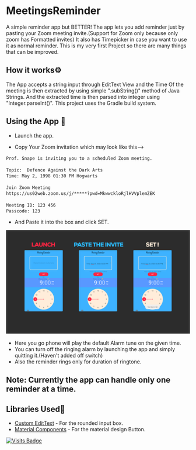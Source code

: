 MeetingsReminder
=================

A simple reminder app but BETTER!
The app lets you add reminder just by pasting your Zoom meeting invite.(Support for Zoom only because only zoom has Formatted invites) It also has Timepicker in case you want to use it as normal reminder.
This is my very first Project so there are many things that can be improved.

How it works⚙️
-----------
The App accepts a string input through EditText View and the Time Of the meeting is then extracted by using simple ".subString()" method of Java Strings.
And the extracted time is then parsed into integer using "Integer.parseInt()".
This project uses the Gradle build system.

Using the App 📱
-----------

* Launch the app.

* Copy Your Zoom invitation which may look like this-->

```
Prof. Snape is inviting you to a scheduled Zoom meeting.

Topic:  Defence Against the Dark Arts
Time: May 2, 1998 01:30 PM Hogwarts

Join Zoom Meeting
https://us02web.zoom.us/j/*****?pwd=MkwwckloRjlHVVplemZEK

Meeting ID: 123 456
Passcode: 123
```

* And Paste it into the box and click SET.

![alt text](use.png)

* Here you go phone will play the default Alarm tune on the given time.
* You can turn off the ringing alarm by launching the app and simply quitting it.(Haven't added off switch)
* Also the reminder rings only for duration of ringtone.

Note: Currently the app can handle only one reminder at a time.
---

Libraries Used📖
-----------

* [Custom EditText][0] - For the rounded input box.
* [Material Components][1] - For the material design Button.

[0]:
https://github.com/Rajagopalr3/CustomEditText
[1]:
https://github.com/material-components



[![Visits Badge](https://badges.pufler.dev/visits/anujd64/MeetingReminder)](https://badges.pufler.dev)
